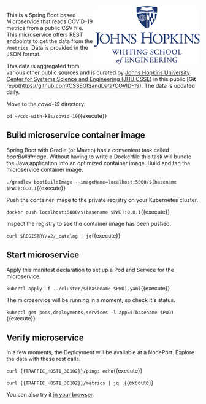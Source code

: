<img align="right" src="./assets/csse.png" width="275">

This is a Spring Boot based Microservice that reads COVID-19 metrics from a public CSV file. This microservice offers REST endpoints to get the data from the `/metrics`. Data is provided in the JSON format.

This data is aggregated from various other public sources and is curated by [Johns Hopkins University Center for Systems Science and Engineering (JHU CSSE)](https://systems.jhu.edu/) in this public [Git repo(https://github.com/CSSEGISandData/COVID-19). The data is updated daily.

Move to the _covid-19_ directory.

`cd ~/cdc-with-k8s/covid-19`{{execute}}

## Build microservice container image

Spring Boot with Gradle (or Maven) has a convenient task called _bootBuildImage_. Without having to write a Dockerfile this task will bundle the Java application into an optimized container image. Build and tag the  microservice container image.

`./gradlew bootBuildImage --imageName=localhost:5000/$(basename $PWD):0.0.1`{{execute}}

Push the container image to the private registry on your Kubernetes cluster.

`docker push localhost:5000/$(basename $PWD):0.0.1`{{execute}}

Inspect the registry to see the container image has been pushed.

`curl $REGISTRY/v2/_catalog | jq`{{execute}}

## Start microservice

Apply this manifest declaration to set up a Pod and Service for the microservice.

`kubectl apply -f ../cluster/$(basename $PWD).yaml`{{execute}}

The microservice will be running in a moment, so check it's status.

`kubectl get pods,deployments,services -l app=$(basename $PWD)`{{execute}}

## Verify microservice

In a few moments, the Deployment will be available at a NodePort. Explore the data with these rest calls.

`curl {{TRAFFIC_HOST1_30102}}/ping; echo`{{execute}}

`curl {{TRAFFIC_HOST1_30102}}/metrics | jq .`{{execute}}

You can also try it [in your browser]({{TRAFFIC_HOST1_30102}}/metrics).
